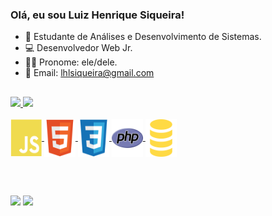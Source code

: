 ### Olá, eu sou Luiz Henrique Siqueira!

- 📕 Estudante de Análises e Desenvolvimento de Sistemas.
- 💻 Desenvolvedor Web Jr.
- 🧔🏻 Pronome: ele/dele.
- 📩 Email: lhlsiqueira@gmail.com

##

<div>
  <a href="https://github.com/luizhenriquesiqueira">
  <img height="150em" src="https://github-readme-stats.vercel.app/api?username=luizhenriquesiqueira&show_icons=true&theme=dark&include_all_commits=true&count_private=true"/>
  <img height="150em" src="https://github-readme-stats.vercel.app/api/top-langs/?username=luizhenriquesiqueira&layout=compact&langs_count=7&theme=dark"/>
</div>



  

<div style="display: inline_block"><br>
  <img align="center" alt="luiz-Js" height="60" width="50" src="https://raw.githubusercontent.com/devicons/devicon/master/icons/javascript/javascript-plain.svg">
  <img align="center" alt="luiz-HTML" height="60" width="50" src="https://raw.githubusercontent.com/devicons/devicon/master/icons/html5/html5-original.svg">
  <img align="center" alt="luiz-CSS" height="60" width="50" src="https://raw.githubusercontent.com/devicons/devicon/master/icons/css3/css3-original.svg">
  <img align="center" alt="luiz-PHP" height="60" width="50" src="https://raw.githubusercontent.com/devicons/devicon/master/icons/php/php-original.svg">
  <img align="center" alt="luiz-BOOTSTRAP" height="60" width="50" src="https://raw.githubusercontent.com/devicons/devicon/master/icons/sql/sql-original.svg">
  
  
  <br> <br>
  
  <div>
    <a href="https://www.linkedin.com/in/luiz-henrique-lima-a45431202/" target="_blank"><img src="https://img.shields.io/badge/-LinkedIn-%230077B5?style=for-the-badge&logo=linkedin&logoColor=white" target="_blank"></a> 
     <a href="https://instagram.com/luizhe" target="_blank"><img src="https://img.shields.io/badge/-Instagram-%23E4405F?style=for-the-badge&logo=instagram&logoColor=white" target="_blank"></a>
    

  </div>
  
 
  ##
  
 
</div>
